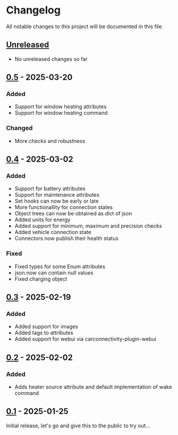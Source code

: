 # Changelog

All notable changes to this project will be documented in this file.

## [Unreleased]
- No unreleased changes so far

## [0.5] - 2025-03-20
### Added
- Support for window heating attributes
- Support for window heating command
### Changed
- More checks and robustness

## [0.4] - 2025-03-02
### Added
- Support for battery attributes
- Support for maintenance attributes
- Set hooks can now be early or late
- More functionallity for connection states
- Object trees can now be obtained as dict of json
- Added units for energy
- Added support for minimum, maximum and precision checks
- Added vehicle connection state
- Connectors now publish their health status

### Fixed
- Fixed types for some Enum attributes
- json now can contain null values
- Fixed charging object

## [0.3] - 2025-02-19
### Added
- Added support for images
- Added tags to attributes
- Added support for webui via carconnectivity-plugin-webui

## [0.2] - 2025-02-02
### Added
- Adds heater source attribute and default implementation of wake command

## [0.1] - 2025-01-25
Initial release, let's go and give this to the public to try out...

[unreleased]: https://github.com/tillsteinbach/CarConnectivity/compare/v0.5...HEAD
[0.5]: https://github.com/tillsteinbach/CarConnectivity/releases/tag/v0.5
[0.4]: https://github.com/tillsteinbach/CarConnectivity/releases/tag/v0.4
[0.3]: https://github.com/tillsteinbach/CarConnectivity/releases/tag/v0.3
[0.2]: https://github.com/tillsteinbach/CarConnectivity/releases/tag/v0.2
[0.1]: https://github.com/tillsteinbach/CarConnectivity/releases/tag/v0.1
